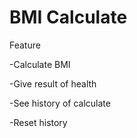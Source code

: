# BMI Calculate
Feature

-Calculate BMI 

-Give result of health

-See history of calculate

-Reset history
